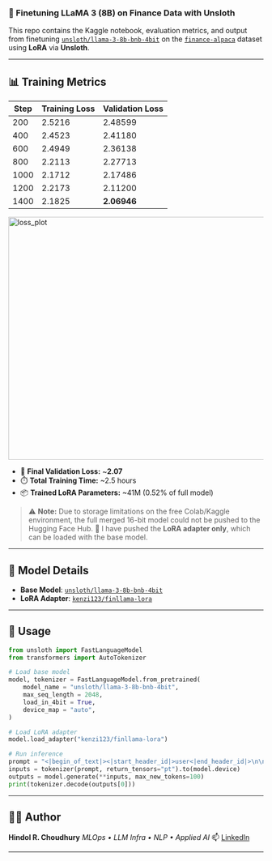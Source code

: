 ### 🦙 Finetuning LLaMA 3 (8B) on Finance Data with Unsloth

This repo contains the Kaggle notebook, evaluation metrics, and output from finetuning [`unsloth/llama-3-8b-bnb-4bit`](https://huggingface.co/unsloth/llama-3-8b-bnb-4bit) on the [`finance-alpaca`](https://huggingface.co/datasets/gbharti/finance-alpaca) dataset using **LoRA** via **Unsloth**.

---

## 📊 Training Metrics

| Step | Training Loss | Validation Loss |
| ---- | ------------- | --------------- |
| 200  | 2.5216        | 2.48599         |
| 400  | 2.4523        | 2.41180         |
| 600  | 2.4949        | 2.36138         |
| 800  | 2.2113        | 2.27713         |
| 1000 | 2.1712        | 2.17486         |
| 1200 | 2.2173        | 2.11200         |
| 1400 | 2.1825        | **2.06946**     |

<img width="640" height="480" alt="loss_plot" src="https://github.com/user-attachments/assets/19971e07-07f6-4e05-9b80-ea5076e206d0" />


* 🔢 **Final Validation Loss:** \~**2.07**
* ⏱️ **Total Training Time:** \~2.5 hours
* 📦 **Trained LoRA Parameters:** \~41M (0.52% of full model)

> ⚠️ **Note:** Due to storage limitations on the free Colab/Kaggle environment, the full merged 16-bit model could not be pushed to the Hugging Face Hub.
> 🔧 I have pushed the **LoRA adapter only**, which can be loaded with the base model.

---

## 🧠 Model Details

* **Base Model**: [`unsloth/llama-3-8b-bnb-4bit`](https://huggingface.co/unsloth/llama-3-8b-bnb-4bit)
* **LoRA Adapter**: [`kenzi123/finllama-lora`](https://huggingface.co/kenzi123/finllama-lora)

---

## 🚀 Usage

```python
from unsloth import FastLanguageModel
from transformers import AutoTokenizer

# Load base model
model, tokenizer = FastLanguageModel.from_pretrained(
    model_name = "unsloth/llama-3-8b-bnb-4bit",
    max_seq_length = 2048,
    load_in_4bit = True,
    device_map = "auto",
)

# Load LoRA adapter
model.load_adapter("kenzi123/finllama-lora")

# Run inference
prompt = "<|begin_of_text|><|start_header_id|>user<|end_header_id|>\n\nwhats the future of quant finance?<|eot_id|><|start_header_id|>assistant<|end_header_id|>\n\n"
inputs = tokenizer(prompt, return_tensors="pt").to(model.device)
outputs = model.generate(**inputs, max_new_tokens=100)
print(tokenizer.decode(outputs[0]))
```

---

## 🧑‍💻 Author

**Hindol R. Choudhury**
*MLOps • LLM Infra • NLP • Applied AI*
📫 [LinkedIn](https://www.linkedin.com/in/hindol-choudhury/)


---

